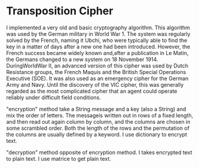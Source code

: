 # Transposition Cipher

I implemented a very old and basic cryptography algorithm. 
This algorithm was used by the German military in World War 1. 
The system was regularly solved by the French, naming it Ubchi, who were typically able to find the key in a matter of days after a new one had been introduced. 
However, the French success became widely known and,after a publication in Le Matin, the Germans changed to a new system on 18 November 1914.
DuringWorldWar II, an advanced version of this cipher was used by Dutch Resistance groups, the French Maquis and the British Special Operations Executive (SOE). 
It was also used as an emergency cipher for the German Army and Navy. Until the discovery of the VIC cipher, this was generally regarded as the most complicated cipher that an agent could operate reliably under difficult field conditions.

"encryption" method take a String message and a key (also a String) and mix the order of letters. 
The messageis written out in rows of a fixed length, and then read out again column by column, and the columns are chosen in some scrambled order. 
Both the length of the rows and the permutation of the columns are usually defined by a keyword.
I use dictionary to encrypt text.

"decryption" method opposite of encryption method. I takes encrypted text to plain text.
I use matrice to get plain text. 
